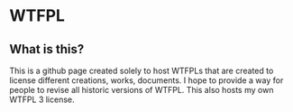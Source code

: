 # WTFPL
## What is this?
This is a github page created solely to host WTFPLs that are created to license different creations, works, documents.
I hope to provide a way for people to revise all historic versions of WTFPL. This also hosts my own WTFPL 3 license.
